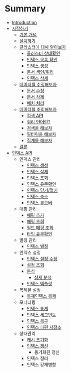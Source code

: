 # Summary

* [Introduction](README.md)
* [시작하기](getting-started.md)
   * [기본 개념](_basic_contcepts.md)
   * [설치하기](_installation.md)
   * [클러스터에 대해 알아보자](_exploring_your_cluster.md)
       * [클러스터 상태확인](_cluster_health.md)
       * [인덱스 목록 확인](_list_all_indices.md)
       * [인덱스 생성](_create_an_index.md)
       * [문서 색인/쿼리](_index_and_query_a_document.md)
       * [인덱스 삭제](_delete_an_index.md)
   * [데이터를 수정해보자](_modifying_your_data.md)
       * [문서 수정](_updating_documents.md)
       * [문서 삭제](_deleting_documents.md)
       * [배치 처리](_batch_processing.md)
   * [데이터를 조회해보자](_exploring_your_data.md)
       * [검색 API](_the_search_api.md)
       * [쿼리 언어란?](_introducing_the_query_language.md)
       * [검색을 해보자](_executing_searches.md)
       * [필터링을 해보자](_executing_filters.md)
       * [집계를 해보자](_executing_aggregations.md)
   * [결론](_conclusion.md)
* [인덱스 API](indices.md)
   * 인덱스 관리
       * [인덱스 생성](indices-create-index.md)
       * [인덱스 삭제](indices-delete-index.md)
       * [인덱스 조회](indices-get-index.md)
       * [인덱스 유무확인](indices-exists.md)
       * [인덱스 닫기/열기](indices-open-close.md)
       * [인덱스 축소](indices-shrink-index.md)
       * [인덱스 롤오버](indices-rollover-index.md)
   * 매핑 관리
       * [매핑 추가](indices-put-mapping.md)
       * [매핑 조회](indices-get-mapping.md)
       * [필드 매핑 조회](indices-get-field-mapping.md)
       * [타입 유무확인](indices-types-exists.md)
   * 별칭 관리
       * [인덱스 별칭](indices-aliases.md)
   * 인덱스 설정
       * [인덱스 설정 수정](indices-update-settings.md)
       * [설정 조회](indices-get-settings.md)
       * [분석](indices-analyze.md)
           * [상세 분석](_explain_analyze.md)
       * [인덱스 템플릿](indices-templates.md)
   * 복제본 설정
       * [복제인덱스 복제](indices-shadow-replicas.md)
   * 모니터링
       * [인덱스 통계](indices-stats.md)
       * [인덱스 세그먼트](indices-segments.md)
       * [인덱스 복구](indices-recovery.md)
       * [인덱스 파편 저장소](indices-shards-stores.md)
   * 상태관리
       * [캐시 초기화](indices-clearcache.md)
       * [인덱스 갱신](indices-flush.md)
           * 동기화된 갱신
       * 인덱스 정리
       * 인덱스 강제병합

